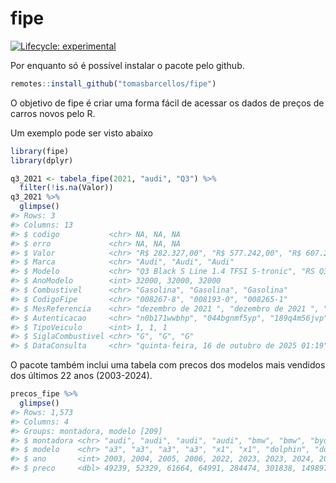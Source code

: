 
<!-- README.md is generated from README.Rmd. Please edit that file -->

# fipe

<!-- badges: start -->

[![Lifecycle:
experimental](https://img.shields.io/badge/lifecycle-experimental-orange.svg)](https://lifecycle.r-lib.org/articles/stages.html#experimental)
<!-- badges: end -->

Por enquanto só é possível instalar o pacote pelo github.

``` r
remotes::install_github("tomasbarcellos/fipe")
```

O objetivo de fipe é criar uma forma fácil de acessar os dados de preços
de carros novos pelo R.

Um exemplo pode ser visto abaixo

``` r
library(fipe)
library(dplyr)

q3_2021 <- tabela_fipe(2021, "audi", "Q3") %>% 
  filter(!is.na(Valor))
q3_2021 %>% 
  glimpse()
#> Rows: 3
#> Columns: 13
#> $ codigo           <chr> NA, NA, NA
#> $ erro             <chr> NA, NA, NA
#> $ Valor            <chr> "R$ 282.327,00", "R$ 577.242,00", "R$ 607.242,00"
#> $ Marca            <chr> "Audi", "Audi", "Audi"
#> $ Modelo           <chr> "Q3 Black S Line 1.4 TFSI S-tronic", "RS Q3 2.5 TFSI …
#> $ AnoModelo        <int> 32000, 32000, 32000
#> $ Combustivel      <chr> "Gasolina", "Gasolina", "Gasolina"
#> $ CodigoFipe       <chr> "008267-8", "008193-0", "008265-1"
#> $ MesReferencia    <chr> "dezembro de 2021 ", "dezembro de 2021 ", "dezembro d…
#> $ Autenticacao     <chr> "n0b171wwbhp", "044bgnmf5yp", "189q4m56jvp"
#> $ TipoVeiculo      <int> 1, 1, 1
#> $ SiglaCombustivel <chr> "G", "G", "G"
#> $ DataConsulta     <chr> "quinta-feira, 16 de outubro de 2025 01:19", "quinta-…
```

O pacote também inclui uma tabela com precos dos modelos mais vendidos
dos últimos 22 anos (2003-2024).

``` r
precos_fipe %>% 
  glimpse()
#> Rows: 1,573
#> Columns: 4
#> Groups: montadora, modelo [209]
#> $ montadora <chr> "audi", "audi", "audi", "audi", "bmw", "bmw", "byd", "byd", …
#> $ modelo    <chr> "a3", "a3", "a3", "a3", "x1", "x1", "dolphin", "dolphin", "d…
#> $ ano       <int> 2003, 2004, 2005, 2006, 2022, 2023, 2023, 2024, 2024, 2024, …
#> $ preco     <dbl> 49239, 52329, 61664, 64991, 284474, 301838, 149897, 117637, …
```
